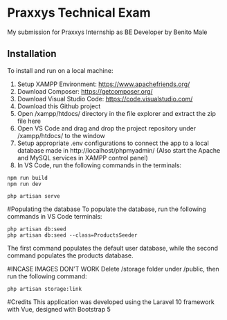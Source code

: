 # Praxxys Technical Exam

My submission for Praxxys Internship as BE Developer by Benito Male

## Installation

To install and run on a local machine:
1. Setup XAMPP Environment: https://www.apachefriends.org/
2. Download Composer: https://getcomposer.org/
3. Download Visual Studio Code: https://code.visualstudio.com/
4. Download this Github project
5. Open /xampp/htdocs/ directory in the file explorer and extract the zip file here
6. Open VS Code and drag and drop the project repository under /xampp/htdocs/ to the window
7. Setup appropriate .env configurations to connect the app to a local database made in http://localhost/phpmyadmin/ (Also start the Apache and MySQL services in XAMPP control panel)
8. In VS Code, run the following commands in the terminals:

```
npm run build
npm run dev

```

```
php artisan serve

```

#Populating the database
To populate the database, run the following commands in VS Code terminals:
```
php artisan db:seed
php artisan db:seed --class=ProductsSeeder

```
The first command populates the default user database, while the second command populates the products database.

#INCASE IMAGES DON'T WORK
Delete /storage folder under /public, then run the following command:
```
php artisan storage:link
```

#Credits
This application was developed using the Laravel 10 framework with Vue, designed with Bootstrap 5
	





